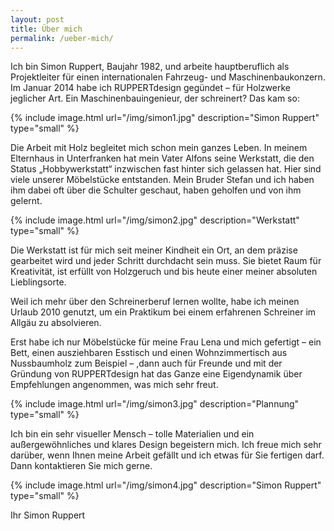 ```yaml
---
layout: post
title: Über mich
permalink: /ueber-mich/
---
```


Ich bin Simon Ruppert, Baujahr 1982, und arbeite hauptberuflich als Projektleiter für einen internationalen Fahrzeug- und Maschinenbaukonzern.
Im Januar 2014 habe ich RUPPERTdesign gegündet – für Holzwerke jeglicher Art. 
Ein Maschinenbauingenieur, der schreinert? Das kam so:

{% include image.html url="/img/simon1.jpg" description="Simon Ruppert" type="small" %}

Die Arbeit mit Holz begleitet mich schon mein ganzes Leben. 
In meinem Elternhaus in Unterfranken hat mein Vater Alfons seine Werkstatt, 
die den Status „Hobbywerkstatt“ inzwischen fast hinter sich gelassen hat. 
Hier sind viele unserer Möbelstücke entstanden. 
Mein Bruder Stefan und ich haben ihm dabei oft über die Schulter geschaut, 
haben geholfen und von ihm gelernt.

{% include image.html url="/img/simon2.jpg" description="Werkstatt" type="small" %}

Die Werkstatt ist für mich seit meiner Kindheit ein Ort, 
an dem präzise gearbeitet wird und jeder Schritt durchdacht sein muss. 
Sie bietet Raum für Kreativität, ist erfüllt von Holzgeruch 
und bis heute einer meiner absoluten Lieblingsorte. 

Weil ich mehr über den Schreinerberuf lernen wollte, 
habe ich meinen Urlaub 2010 genutzt, 
um ein Praktikum bei einem erfahrenen Schreiner im Allgäu zu absolvieren.


Erst habe ich nur Möbelstücke für meine Frau Lena und mich gefertigt – ein Bett, 
einen ausziehbaren Esstisch und einen Wohnzimmertisch aus Nussbaumholz zum Beispiel – 
,dann auch für Freunde und mit der Gründung von RUPPERTdesign 
hat das Ganze eine Eigendynamik über Empfehlungen angenommen, was mich sehr freut. 

{% include image.html url="/img/simon3.jpg" description="Plannung" type="small" %}

Ich bin ein sehr visueller Mensch – 
tolle Materialien und ein außergewöhnliches und klares Design begeistern mich. 
Ich freue mich sehr darüber, wenn Ihnen meine Arbeit gefällt und ich etwas für Sie fertigen darf. 
Dann kontaktieren Sie mich gerne.

{% include image.html url="/img/simon4.jpg" description="Simon Ruppert" type="small" %}

Ihr Simon Ruppert
